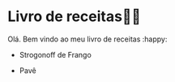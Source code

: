 # Livro de receitas:man_cook:

Olá. Bem vindo ao meu livro de receitas :happy:

- Strogonoff de Frango

- Pavê

  